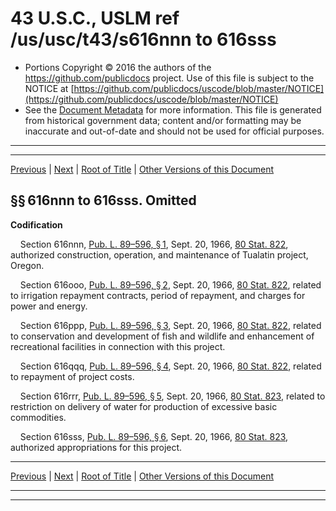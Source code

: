 ---
---

# 43 U.S.C., USLM ref /us/usc/t43/s616nnn to 616sss

* Portions Copyright © 2016 the authors of the https://github.com/publicdocs project.
  Use of this file is subject to the NOTICE at [https://github.com/publicdocs/uscode/blob/master/NOTICE](https://github.com/publicdocs/uscode/blob/master/NOTICE)
* See the [Document Metadata](././../../../../..//README.md) for more information.
  This file is generated from historical government data; content and/or formatting may be inaccurate and out-of-date and should not be used for official purposes.

----------
----------

[Previous](./../../../../..//us/usc/t43/ch12/schXLIX/m__us_usc_t43_ch12_schXLIX.md) | [Next](./../../../../..//us/usc/t43/ch12/schL/m__us_usc_t43_ch12_schL.md) | [Root of Title](./../../../../../) | [Other Versions of this Document](https://publicdocs.github.io/go/links?ns=uslm&ref=%2Fus%2Fusc%2Ft43%2Fs616nnn+to+616sss)

## §§ 616nnn to 616sss. Omitted

 __Codification__ 

    Section 616nnn, [Pub. L. 89–596, § 1][/us/pl/89/596/s1], Sept. 20, 1966, [80 Stat. 822][/us/stat/80/822], authorized construction, operation, and maintenance of Tualatin project, Oregon.

    Section 616ooo, [Pub. L. 89–596, § 2][/us/pl/89/596/s2], Sept. 20, 1966, [80 Stat. 822][/us/stat/80/822], related to irrigation repayment contracts, period of repayment, and charges for power and energy.

    Section 616ppp, [Pub. L. 89–596, § 3][/us/pl/89/596/s3], Sept. 20, 1966, [80 Stat. 822][/us/stat/80/822], related to conservation and development of fish and wildlife and enhancement of recreational facilities in connection with this project.

    Section 616qqq, [Pub. L. 89–596, § 4][/us/pl/89/596/s4], Sept. 20, 1966, [80 Stat. 822][/us/stat/80/822], related to repayment of project costs.

    Section 616rrr, [Pub. L. 89–596, § 5][/us/pl/89/596/s5], Sept. 20, 1966, [80 Stat. 823][/us/stat/80/823], related to restriction on delivery of water for production of excessive basic commodities.

    Section 616sss, [Pub. L. 89–596, § 6][/us/pl/89/596/s6], Sept. 20, 1966, [80 Stat. 823][/us/stat/80/823], authorized appropriations for this project.

----------

[Previous](./../../../../..//us/usc/t43/ch12/schXLIX/m__us_usc_t43_ch12_schXLIX.md) | [Next](./../../../../..//us/usc/t43/ch12/schL/m__us_usc_t43_ch12_schL.md) | [Root of Title](./../../../../../) | [Other Versions of this Document](https://publicdocs.github.io/go/links?ns=uslm&ref=%2Fus%2Fusc%2Ft43%2Fs616nnn+to+616sss)

----------
----------

[/us/pl/89/596/s1]: https://publicdocs.github.io/go/links?ns=uslm&ref=%2Fus%2Fpl%2F89%2F596%2Fs1
[/us/stat/80/822]: https://publicdocs.github.io/go/links?ns=uslm&ref=%2Fus%2Fstat%2F80%2F822
[/us/pl/89/596/s2]: https://publicdocs.github.io/go/links?ns=uslm&ref=%2Fus%2Fpl%2F89%2F596%2Fs2
[/us/stat/80/822]: https://publicdocs.github.io/go/links?ns=uslm&ref=%2Fus%2Fstat%2F80%2F822
[/us/pl/89/596/s3]: https://publicdocs.github.io/go/links?ns=uslm&ref=%2Fus%2Fpl%2F89%2F596%2Fs3
[/us/stat/80/822]: https://publicdocs.github.io/go/links?ns=uslm&ref=%2Fus%2Fstat%2F80%2F822
[/us/pl/89/596/s4]: https://publicdocs.github.io/go/links?ns=uslm&ref=%2Fus%2Fpl%2F89%2F596%2Fs4
[/us/stat/80/822]: https://publicdocs.github.io/go/links?ns=uslm&ref=%2Fus%2Fstat%2F80%2F822
[/us/pl/89/596/s5]: https://publicdocs.github.io/go/links?ns=uslm&ref=%2Fus%2Fpl%2F89%2F596%2Fs5
[/us/stat/80/823]: https://publicdocs.github.io/go/links?ns=uslm&ref=%2Fus%2Fstat%2F80%2F823
[/us/pl/89/596/s6]: https://publicdocs.github.io/go/links?ns=uslm&ref=%2Fus%2Fpl%2F89%2F596%2Fs6
[/us/stat/80/823]: https://publicdocs.github.io/go/links?ns=uslm&ref=%2Fus%2Fstat%2F80%2F823


